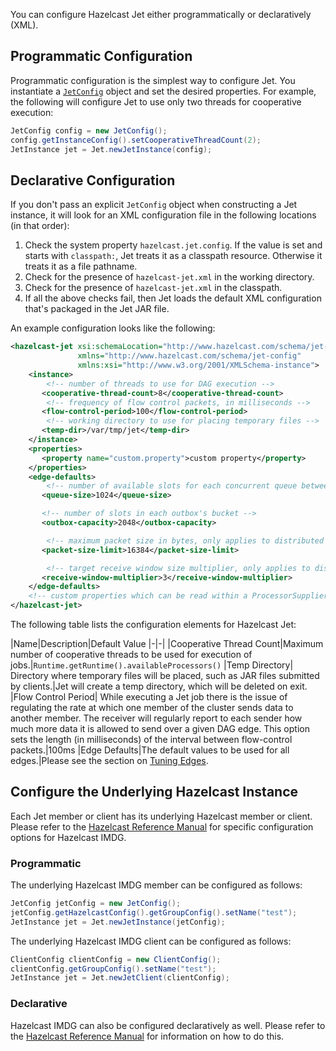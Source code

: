 You can configure Hazelcast Jet either programmatically or declaratively (XML).

## Programmatic Configuration

Programmatic configuration is the simplest way to configure Jet. You instantiate a
[`JetConfig`](https://hazelcast-l337.ci.cloudbees.com/view/Jet/job/Jet-javadoc/javadoc/com/hazelcast/jet/config/JetConfig.html)
object and set the desired properties. For example, the following will
configure Jet to use only two threads for cooperative execution:

```java
JetConfig config = new JetConfig();
config.getInstanceConfig().setCooperativeThreadCount(2);
JetInstance jet = Jet.newJetInstance(config);
```

## Declarative Configuration

If you don't pass an explicit `JetConfig` object when constructing a Jet
instance, it will look for an XML configuration file in the following
locations (in that order):

1. Check the system property `hazelcast.jet.config`. If the value is set
   and starts with `classpath:`, Jet treats it as a classpath resource.
   Otherwise it treats it as a file pathname.
2. Check for the presence of `hazelcast-jet.xml` in the working
   directory.
3. Check for the presence of `hazelcast-jet.xml` in the classpath.
4. If all the above checks fail, then Jet loads the default XML
   configuration that's packaged in the Jet JAR file.

An example configuration looks like the following:

```xml
<hazelcast-jet xsi:schemaLocation="http://www.hazelcast.com/schema/jet-config hazelcast-jet-config-0.3.xsd"
               xmlns="http://www.hazelcast.com/schema/jet-config"
               xmlns:xsi="http://www.w3.org/2001/XMLSchema-instance">
    <instance>
        <!-- number of threads to use for DAG execution -->
       <cooperative-thread-count>8</cooperative-thread-count>
        <!-- frequency of flow control packets, in milliseconds -->
       <flow-control-period>100</flow-control-period>
        <!-- working directory to use for placing temporary files -->
       <temp-dir>/var/tmp/jet</temp-dir>
    </instance>
    <properties>
       <property name="custom.property">custom property</property>
    </properties>
    <edge-defaults>
        <!-- number of available slots for each concurrent queue between two vertices -->
       <queue-size>1024</queue-size>

       <!-- number of slots in each outbox's bucket -->
       <outbox-capacity>2048</outbox-capacity>

        <!-- maximum packet size in bytes, only applies to distributed edges -->
       <packet-size-limit>16384</packet-size-limit>

        <!-- target receive window size multiplier, only applies to distributed edges -->
       <receive-window-multiplier>3</receive-window-multiplier>
    </edge-defaults>
    <!-- custom properties which can be read within a ProcessorSupplier -->
</hazelcast-jet>
```

The following table lists the configuration elements for Hazelcast Jet:

|Name|Description|Default Value
|-|-|
|Cooperative Thread Count|Maximum number of cooperative threads to be used for execution of jobs.|`Runtime.getRuntime().availableProcessors()`
|Temp Directory| Directory where temporary files will be placed, such as JAR files submitted by clients.|Jet will create a temp directory, which will be deleted on exit.
|Flow Control Period| While executing a Jet job there is the issue of regulating the rate at which one member of the cluster sends data to another member. The receiver will regularly report to each sender how much more data it is allowed to send over a given DAG edge. This option sets the length (in milliseconds) of the interval between flow-control packets.|100ms
|Edge Defaults|The default values to be used for all edges.|Please see the section on [Tuning Edges](/The_Core_API/DAG#page_Fine-Tuning).

## Configure the Underlying Hazelcast Instance

Each Jet member or client has its underlying Hazelcast member or client. Please refer to the
[Hazelcast Reference Manual](http://docs.hazelcast.org/docs/latest/manual/html-single/index.html#understanding-configuration)
for specific configuration options for Hazelcast IMDG.

### Programmatic

The underlying Hazelcast IMDG member can be configured as follows:

```java
JetConfig jetConfig = new JetConfig();
jetConfig.getHazelcastConfig().getGroupConfig().setName("test");
JetInstance jet = Jet.newJetInstance(jetConfig);
```

The underlying Hazelcast IMDG client can be configured as follows:


````java
ClientConfig clientConfig = new ClientConfig();
clientConfig.getGroupConfig().setName("test");
JetInstance jet = Jet.newJetClient(clientConfig);
````

### Declarative

Hazelcast IMDG can also be configured declaratively as well.
Please refer to the [Hazelcast Reference Manual](http://docs.hazelcast.org/docs/latest/manual/html-single/index.html#configuring-declaratively)
for information on how to do this.
